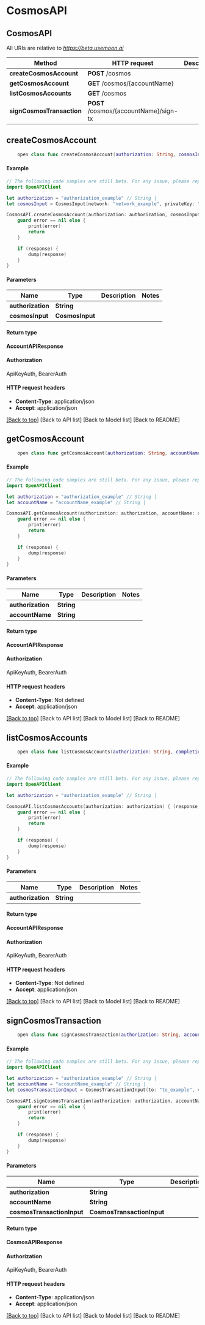 # CosmosAPI

## CosmosAPI

All URIs are relative to _https://beta.usemoon.ai_

| Method                    | HTTP request                           | Description |
| ------------------------- | -------------------------------------- | ----------- |
| **createCosmosAccount**   | **POST** /cosmos                       |             |
| **getCosmosAccount**      | **GET** /cosmos/{accountName}          |             |
| **listCosmosAccounts**    | **GET** /cosmos                        |             |
| **signCosmosTransaction** | **POST** /cosmos/{accountName}/sign-tx |             |

## **createCosmosAccount**

```swift
    open class func createCosmosAccount(authorization: String, cosmosInput: CosmosInput, completion: @escaping (_ data: AccountAPIResponse?, _ error: Error?) -> Void)
```

#### Example

```swift
// The following code samples are still beta. For any issue, please report via http://github.com/OpenAPITools/openapi-generator/issues/new
import OpenAPIClient

let authorization = "authorization_example" // String | 
let cosmosInput = CosmosInput(network: "network_example", privateKey: "privateKey_example") // CosmosInput | 

CosmosAPI.createCosmosAccount(authorization: authorization, cosmosInput: cosmosInput) { (response, error) in
    guard error == nil else {
        print(error)
        return
    }

    if (response) {
        dump(response)
    }
}
```

#### Parameters

| Name              | Type            | Description | Notes |
| ----------------- | --------------- | ----------- | ----- |
| **authorization** | **String**      |             |       |
| **cosmosInput**   | **CosmosInput** |             |       |

#### Return type

**AccountAPIResponse**

#### Authorization

ApiKeyAuth, BearerAuth

#### HTTP request headers

* **Content-Type**: application/json
* **Accept**: application/json

[\[Back to top\]](broken-reference) \[Back to API list] \[Back to Model list] \[Back to README]

## **getCosmosAccount**

```swift
    open class func getCosmosAccount(authorization: String, accountName: String, completion: @escaping (_ data: AccountAPIResponse?, _ error: Error?) -> Void)
```

#### Example

```swift
// The following code samples are still beta. For any issue, please report via http://github.com/OpenAPITools/openapi-generator/issues/new
import OpenAPIClient

let authorization = "authorization_example" // String | 
let accountName = "accountName_example" // String | 

CosmosAPI.getCosmosAccount(authorization: authorization, accountName: accountName) { (response, error) in
    guard error == nil else {
        print(error)
        return
    }

    if (response) {
        dump(response)
    }
}
```

#### Parameters

| Name              | Type       | Description | Notes |
| ----------------- | ---------- | ----------- | ----- |
| **authorization** | **String** |             |       |
| **accountName**   | **String** |             |       |

#### Return type

**AccountAPIResponse**

#### Authorization

ApiKeyAuth, BearerAuth

#### HTTP request headers

* **Content-Type**: Not defined
* **Accept**: application/json

[\[Back to top\]](broken-reference) \[Back to API list] \[Back to Model list] \[Back to README]

## **listCosmosAccounts**

```swift
    open class func listCosmosAccounts(authorization: String, completion: @escaping (_ data: AccountAPIResponse?, _ error: Error?) -> Void)
```

#### Example

```swift
// The following code samples are still beta. For any issue, please report via http://github.com/OpenAPITools/openapi-generator/issues/new
import OpenAPIClient

let authorization = "authorization_example" // String | 

CosmosAPI.listCosmosAccounts(authorization: authorization) { (response, error) in
    guard error == nil else {
        print(error)
        return
    }

    if (response) {
        dump(response)
    }
}
```

#### Parameters

| Name              | Type       | Description | Notes |
| ----------------- | ---------- | ----------- | ----- |
| **authorization** | **String** |             |       |

#### Return type

**AccountAPIResponse**

#### Authorization

ApiKeyAuth, BearerAuth

#### HTTP request headers

* **Content-Type**: Not defined
* **Accept**: application/json

[\[Back to top\]](broken-reference) \[Back to API list] \[Back to Model list] \[Back to README]

## **signCosmosTransaction**

```swift
    open class func signCosmosTransaction(authorization: String, accountName: String, cosmosTransactionInput: CosmosTransactionInput, completion: @escaping (_ data: CosmosAPIResponse?, _ error: Error?) -> Void)
```

#### Example

```swift
// The following code samples are still beta. For any issue, please report via http://github.com/OpenAPITools/openapi-generator/issues/new
import OpenAPIClient

let authorization = "authorization_example" // String | 
let accountName = "accountName_example" // String | 
let cosmosTransactionInput = CosmosTransactionInput(to: "to_example", value: 123, network: "network_example", compress: false) // CosmosTransactionInput | 

CosmosAPI.signCosmosTransaction(authorization: authorization, accountName: accountName, cosmosTransactionInput: cosmosTransactionInput) { (response, error) in
    guard error == nil else {
        print(error)
        return
    }

    if (response) {
        dump(response)
    }
}
```

#### Parameters

| Name                       | Type                       | Description | Notes |
| -------------------------- | -------------------------- | ----------- | ----- |
| **authorization**          | **String**                 |             |       |
| **accountName**            | **String**                 |             |       |
| **cosmosTransactionInput** | **CosmosTransactionInput** |             |       |

#### Return type

**CosmosAPIResponse**

#### Authorization

ApiKeyAuth, BearerAuth

#### HTTP request headers

* **Content-Type**: application/json
* **Accept**: application/json

[\[Back to top\]](broken-reference) \[Back to API list] \[Back to Model list] \[Back to README]

